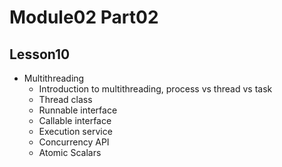 # Module02 Part02

## Lesson10

- Multithreading
    - Introduction to multithreading, process vs thread vs task
    - Thread class
    - Runnable interface
    - Callable interface
    - Execution service
    - Concurrency API
    - Atomic Scalars
